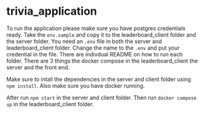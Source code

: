 # trivia_application

To run the application please make sure you have postgres credentials ready. Take the ```env.sample``` and copy it to the leaderboard_client folder and the server folder. You need an ```.env``` file in both the server and leaderboard_client folder. Change the name to the ```.env``` and put your credential in the file. There are indivdual README on how to run each folder. There are 3 things the docker compose in the leaderboard_client the server and the front end. 

Make sure to intall the dependencies in the server and client folder using ```npm install```. Also make sure you have docker running.

After run ```npm start``` in the server and client folder. Then run ```docker compose up``` in the leaderboard_client folder.
